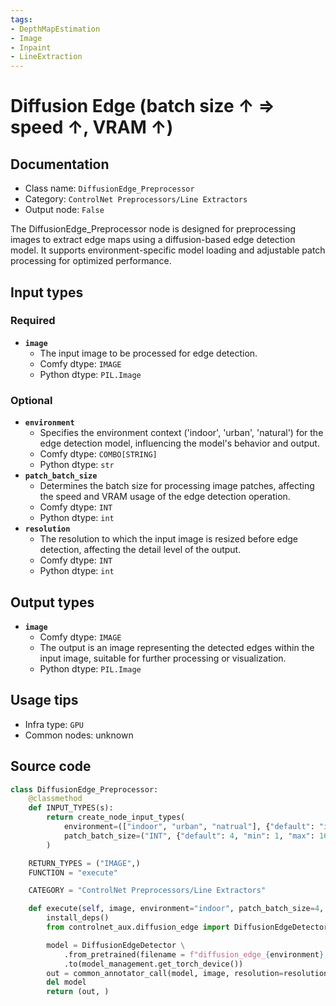 ```yaml
---
tags:
- DepthMapEstimation
- Image
- Inpaint
- LineExtraction
---
```


# Diffusion Edge (batch size ↑ => speed ↑, VRAM ↑)
## Documentation
- Class name: `DiffusionEdge_Preprocessor`
- Category: `ControlNet Preprocessors/Line Extractors`
- Output node: `False`

The DiffusionEdge_Preprocessor node is designed for preprocessing images to extract edge maps using a diffusion-based edge detection model. It supports environment-specific model loading and adjustable patch processing for optimized performance.
## Input types
### Required
- **`image`**
    - The input image to be processed for edge detection.
    - Comfy dtype: `IMAGE`
    - Python dtype: `PIL.Image`
### Optional
- **`environment`**
    - Specifies the environment context ('indoor', 'urban', 'natural') for the edge detection model, influencing the model's behavior and output.
    - Comfy dtype: `COMBO[STRING]`
    - Python dtype: `str`
- **`patch_batch_size`**
    - Determines the batch size for processing image patches, affecting the speed and VRAM usage of the edge detection operation.
    - Comfy dtype: `INT`
    - Python dtype: `int`
- **`resolution`**
    - The resolution to which the input image is resized before edge detection, affecting the detail level of the output.
    - Comfy dtype: `INT`
    - Python dtype: `int`
## Output types
- **`image`**
    - Comfy dtype: `IMAGE`
    - The output is an image representing the detected edges within the input image, suitable for further processing or visualization.
    - Python dtype: `PIL.Image`
## Usage tips
- Infra type: `GPU`
- Common nodes: unknown


## Source code
```python
class DiffusionEdge_Preprocessor:
    @classmethod
    def INPUT_TYPES(s):
        return create_node_input_types(
            environment=(["indoor", "urban", "natrual"], {"default": "indoor"}),
            patch_batch_size=("INT", {"default": 4, "min": 1, "max": 16})
        )

    RETURN_TYPES = ("IMAGE",)
    FUNCTION = "execute"

    CATEGORY = "ControlNet Preprocessors/Line Extractors"

    def execute(self, image, environment="indoor", patch_batch_size=4, resolution=512, **kwargs):
        install_deps()
        from controlnet_aux.diffusion_edge import DiffusionEdgeDetector

        model = DiffusionEdgeDetector \
            .from_pretrained(filename = f"diffusion_edge_{environment}.pt") \
            .to(model_management.get_torch_device())
        out = common_annotator_call(model, image, resolution=resolution, patch_batch_size=patch_batch_size)
        del model
        return (out, )

```
